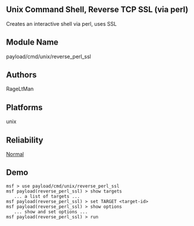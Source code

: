 ## Unix Command Shell, Reverse TCP SSL (via perl)

Creates an interactive shell via perl, uses SSL


## Module Name
payload/cmd/unix/reverse_perl_ssl

## Authors
RageLtMan





## Platforms
unix

## Reliability
[Normal](https://github.com/rapid7/metasploit-framework/wiki/Exploit-Ranking)

## Demo

```
msf > use payload/cmd/unix/reverse_perl_ssl
msf payload(reverse_perl_ssl) > show targets
   ... a list of targets ...
msf payload(reverse_perl_ssl) > set TARGET <target-id>
msf payload(reverse_perl_ssl) > show options
   ... show and set options ...
msf payload(reverse_perl_ssl) > run
```
    
    